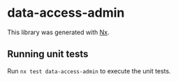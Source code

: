 # data-access-admin

This library was generated with [Nx](https://nx.dev).

## Running unit tests

Run `nx test data-access-admin` to execute the unit tests.
